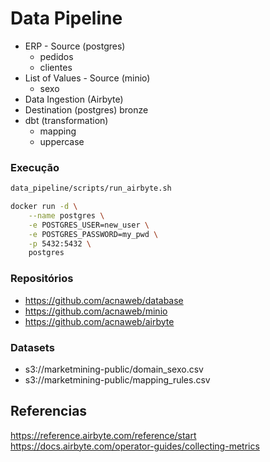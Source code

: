 # Data Pipeline

- ERP - Source (postgres)
	- pedidos
	- clientes	
- List of Values - Source (minio)	
	- sexo
- Data Ingestion (Airbyte)
- Destination (postgres) bronze
- dbt (transformation)
	- mapping
	- uppercase

### Execução

```sh
data_pipeline/scripts/run_airbyte.sh
```

```sh
docker run -d \
	--name postgres \
    -e POSTGRES_USER=new_user \
    -e POSTGRES_PASSWORD=my_pwd \
    -p 5432:5432 \
    postgres
```


### Repositórios

- https://github.com/acnaweb/database
- https://github.com/acnaweb/minio
- https://github.com/acnaweb/airbyte

### Datasets

- s3://marketmining-public/domain_sexo.csv
- s3://marketmining-public/mapping_rules.csv


## Referencias

https://reference.airbyte.com/reference/start
https://docs.airbyte.com/operator-guides/collecting-metrics
